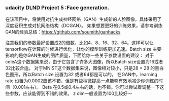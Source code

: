 ### udacity DLND Project 5 :Face generation.


在该项目中，将使用对抗生成神经网络（GAN）生成新的人脸图像，具体采用了深度卷积生成对抗网络结构（DCGAN）。
如果想要更好的训练效果，请参考训练GAN的经验总结：https://github.com/soumith/ganhacks


注意我们的参数最好设置成2的倍数，比如4、8、16、32、64。这样可以让tensorflow在计算的时候进行优化，让你的模型训练更加迅速。Batch size 主要影响的是你GAN生成的图片质量，下面给你一些关于参数设置的建议：
对于celeA这个数据集来说，由于它包含了许多大图像，所以Batch size设置为16或者32比较合适。
对于MNIST这个数据集来说，图像相对较小，只是28 * 28 的黑白色图形，所以Batch size 设置为32 或者64都是可以的。
在GAN中，learning rate 设置为0.0002应该不错，但是有些稍微提高一点能够有效地减少你训练的时间（0.001左右）。
Beta 在0.5或0.4左右的话，也不错。你可以尝试着调整一下这些参数，应该能得到不错的效果。
z dim一般设置为100比较好～



